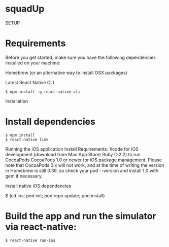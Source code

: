 # squadUp

SETUP
# Requirements
Before you get started, make sure you have the following dependencies installed on your machine:

Homebrew (or an alternative way to install OSX packages)

Latest React Native CLI

    $ npm install -g react-native-cli
Installation
# Install dependencies

    $ npm install
    $ react-native link
Running the iOS application
Install Requirements:
Xcode for iOS development (download from Mac App Store)
Ruby (>2.2) to run CocoaPods
CocoaPods 1.0 or newer for iOS package management.
Please note that CocoaPods 0.x will not work, and at the time of writing the version in Homebrew is still 0.39, so check your pod --version and install 1.0 with gem if necessary.

Install native iOS dependencies

 $ (cd ios; pod init; pod repo update; pod install)
# Build the app and run the simulator via react-native:

    $ react-native run-ios
